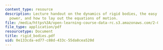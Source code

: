 ```yaml
---
content_type: resource
description: Lecture handout on the dynamics of rigid bodies, the easy free equation,
  power, and how to lay out the equations of motion.
file: /media/https%3A/open-learning-course-data-rc.s3.amazonaws.com/2-003j-dynamics-and-control-i-fall-2007/0e133cdaed77c88d433c55da8cea520d_rigid_bodies.pdf
file_type: application/pdf
resourcetype: Document
title: rigid_bodies.pdf
uid: 0e133cda-ed77-c88d-433c-55da8cea520d
---
```

